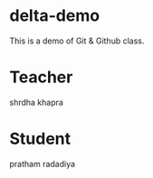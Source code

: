# delta-demo
This is a demo of Git &amp; Github class.

# Teacher 
shrdha khapra

# Student
pratham radadiya

